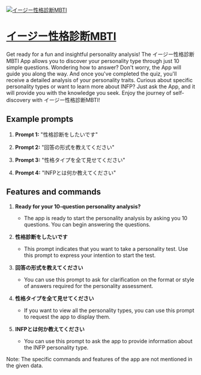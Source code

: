 [![イージー性格診断MBTI](https://files.oaiusercontent.com/file-5rFna1etNmbhUQuIKsOAsJPU?se=2123-10-18T01%3A52%3A02Z&sp=r&sv=2021-08-06&sr=b&rscc=max-age%3D31536000%2C%20immutable&rscd=attachment%3B%20filename%3Dinfp.png&sig=%2BrJidikLxBq4JmfGggCZvJt%2BTfLZrLZUQ%2BmVNrzDkx4%3D)](https://chat.openai.com/g/g-RcOJiMUc3-izixing-ge-zhen-duan-mbti)

# [イージー性格診断MBTI](https://chat.openai.com/g/g-RcOJiMUc3-izixing-ge-zhen-duan-mbti)

Get ready for a fun and insightful personality analysis! The イージー性格診断MBTI App allows you to discover your personality type through just 10 simple questions. Wondering how to answer? Don't worry, the App will guide you along the way. And once you've completed the quiz, you'll receive a detailed analysis of your personality traits. Curious about specific personality types or want to learn more about INFP? Just ask the App, and it will provide you with the knowledge you seek. Enjoy the journey of self-discovery with イージー性格診断MBTI!

## Example prompts

1. **Prompt 1:** "性格診断をしたいです"

2. **Prompt 2:** "回答の形式を教えてください"

3. **Prompt 3:** "性格タイプを全て見せてください"

4. **Prompt 4:** "INFPとは何か教えてください"

## Features and commands

1. **Ready for your 10-question personality analysis?**
   - The app is ready to start the personality analysis by asking you 10 questions. You can begin answering the questions.

2. **性格診断をしたいです**
   - This prompt indicates that you want to take a personality test. Use this prompt to express your intention to start the test.

3. **回答の形式を教えてください**
   - You can use this prompt to ask for clarification on the format or style of answers required for the personality assessment. 

4. **性格タイプを全て見せてください**
   - If you want to view all the personality types, you can use this prompt to request the app to display them.

5. **INFPとは何か教えてください**
   - You can use this prompt to ask the app to provide information about the INFP personality type.

Note: The specific commands and features of the app are not mentioned in the given data.